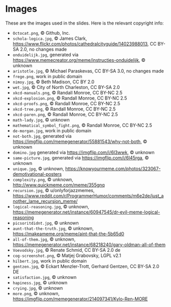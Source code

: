 # Images

These are the images used in the slides.
Here is the relevant copyright info:

+ `Octocat.png`, © Github, Inc.
+ `schola-logica.jpg`, © James Clark, <https://www.flickr.com/photos/cathedralcityguide/14023988013>, CC BY-SA 2.0, no changes made
+ `onduidelijk.jpg`, generated via <https://www.memecreator.org/meme/instructies-onduidelijk>, © unknown
+ `aristotle.jpg`, © Michael Paraskevas, CC BY-SA 3.0, no changes made 
+ `frege.png`, work in public domain
+ `nimoy.jpg`, © Beth Madison, CC BY 2.0
+ `wet.jpg`, © City of North Charleston, CC BY-SA 2.0
+ `xkcd-manuals.png`, © Randall Monroe, CC BY-NC 2.5
+ `xkcd-explosion.png`, © Randall Monroe, CC BY-NC 2.5
+ `xkcd-proofs.png`, © Randall Monroe, CC BY-NC 2.5
+ `xkcd-tree.png`, © Randall Monroe, CC BY-NC 2.5
+ `xkcd-paren.png`, © Randall Monroe, CC BY-NC 2.5
+ `math-lady.jpg`, © unknown
+ `mathematical_symbol_fight.png`, © Randall Monroe, CC BY-NC 2.5
+ `de-morgan.jpg`, work in public domain
+ `not-both.jpg`, generated via <https://imgflip.com/memegenerator/55881543/why-not-both>, © unknown
+ `domino.jpg` generated via <https://imgflip.com/i/6l3wwk>, © unknown
+ `same-picture.jpg`, generated via <https://imgflip.com/i/6l45rga>, © unknown
+ `unique.jpg`, © unknown, <https://knowyourmeme.com/photos/323067-demotivational-posters>
+ `complexity.png`, © unknown, <http://www.quickmeme.com/meme/355gnq>
+ `recursion.jpg`, © u/onlyforjazzmemes, <https://www.reddit.com/r/ProgrammerHumor/comments/m6e2de/just_another_lame_recursion_meme/>
+ `logical-reasoning.jpg`, © unknown, <https://memegenerator.net/instance/60947545/dr-evil-meme-logical-reasoning>
+ `picsoritdidnt.jpg`, © unknown 
+ `aunt-that-the-truth.jpg`, © unknown, <https://makeameme.org/meme/aint-that-the-5b65d0>
+ `all-of-them.jpg`, © unknown, <https://memegenerator.net/instance/68218240/gary-oldman-all-of-them>
+ `Voevodsky.jpg`, © Renate Schmid, CC BY-SA 2.0 de
+ `cog-screenshot.png`, © Matjej Grabovsky, LGPL v2.1
+ `hilbert.jpg`, work in public domain
+ `gentzen.jpg`, © Eckart Menzler-Trott, Gerhard Gentzen, CC BY-SA 2.0 DE
+ `satisfaction.jpg`, © unknown
+ `hapiness.jpg`, © unknown
+ `crying.jpg`, © unknown
+ `more.png`, © unknown, <https://imgflip.com/memegenerator/214097341/Kylo-Ren-MORE>
